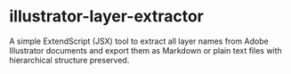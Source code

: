 # illustrator-layer-extractor
A simple ExtendScript (JSX) tool to extract all layer names from Adobe Illustrator documents and export them as Markdown or plain text files with hierarchical structure preserved.
